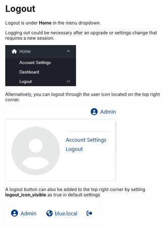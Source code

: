 # Logout

Logout is under **Home** in the menu dropdown.

Logging out could be necessary after an upgrade or settings change that
requires a new session.

![image](../_static/images/home/fusionpbx_logout.png)

Alternatively, you can logout through the user icon located on the top
right corner.

![image](../_static/images/home/fusionpbx_logout1.png)

A logout button can also be added to the top right corner by setting
**logout_icon_visible** as true in default settings

![image](../_static/images/home/fusionpbx_logout2.png)
